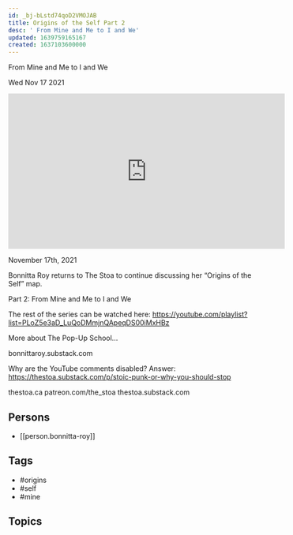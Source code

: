 ```yaml
---
id: _bj-bLstd74qoD2VMOJAB
title: Origins of the Self Part 2
desc: ' From Mine and Me to I and We'
updated: 1639759165167
created: 1637103600000
---
```



 From Mine and Me to I and We

Wed Nov 17 2021

<iframe width="560" height="315" src="https://www.youtube.com/embed/-dJaUEa02Fo" title="Origins of the Self Part 2: From Mine and Me to I and We w/ Bonnitta Roy" frameborder="0" allow="accelerometer; autoplay; clipboard-write; encrypted-media; gyroscope; picture-in-picture" allowfullscreen ></iframe>

November 17th, 2021

Bonnitta Roy returns to The Stoa to continue discussing her “Origins of the Self” map.

Part 2: From Mine and Me to I and We

The rest of the series can be watched here: https://youtube.com/playlist?list=PLoZ5e3aD_LuQoDMmjnQApeqDS00iMxHBz

More about The Pop-Up School...

bonnittaroy.substack.com

Why are the YouTube comments disabled? Answer: https://thestoa.substack.com/p/stoic-punk-or-why-you-should-stop

thestoa.ca
patreon.com/the_stoa
thestoa.substack.com

## Persons

- [[person.bonnitta-roy]]

## Tags

- #origins
- #self
- #mine

## Topics



